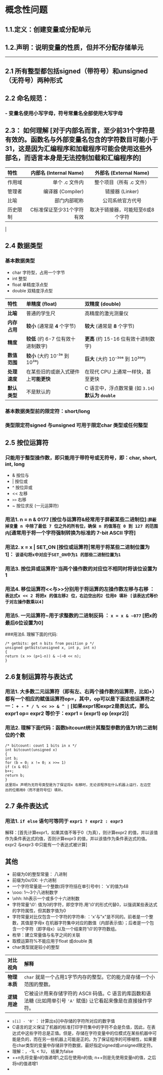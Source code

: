 # 概念性问题

## 1.1.定义：创建变量或分配单元
## 1.2.声明：说明变量的性质，但并不分配存储单元
---
## 2.1 所有整型都包括signed（带符号）和unsigned（无符号）两种形式
## 2.2 命名规范：
### - 变量名使用小写字母，符号常量名全部使用大写字母
## 2.3： 如何理解 [对于内部名而言，至少前31个字符是有效的。函数名与外部变量名包含的字符数目可能小于31，这是因为汇编程序和加载程序可能会使用这些外部名，而语言本身是无法控制加载和汇编程序的]
| 特性 | 内部名 (Internal Name) | 	外部名 (External Name) |
| :-----| ----: | :----: |
| 作用域 | 单个 .c 文件内 | 整个项目（所有 .c 文件） |
| 管理者 | 	编译器 (Compiler) | 链接器 (Linker) |
| 比喻 | 部门内部昵称 | 公司系统官方代号 |
| 历史限制	 | C标准保证至少31个字符有效 | 取决于链接器，可能短至6或8个字符
 |
## 2.4 数据类型
### 基本数据类型
- char 字符型，占用一个字节
- int 整型
- float 单精度浮点型
- double 双精度浮点型


| 特性 | 单精度 (float) | 双精度 (double) |
| :--- | :--- | :--- |
| **比喻** | 普通的学生尺 | 高精度的激光测量仪 |
| **内存占用** | **较小** (通常是 **4** 个字节) | **较大** (通常是 **8** 个字节) |
| **精度** | **较低** (约 6-7 位有效十进制数字) | **更高** (约 15-16 位有效十进制数字) |
| **数值范围** | **较小** (大约 10⁻³⁸ 到 10³⁸) | **巨大** (大约 10⁻³⁰⁸ 到 10³⁰⁸) |
| **处理速度** | 在某些旧的或嵌入式硬件上**可能更快** | 在现代 CPU 上通常一样快，甚至更快 |
| **默认类型** | 不是默认的 | C 语言中，浮点数常量 (如 `3.14`) **默认为 `double`** |

### 基本数据类型前的限定符：short/long
### 类型限定符signed 与unsigned 可用于限定char 类型或任何整型
## 2.5 按位运算符
### 只能用于整型操作数，即只能用于带符号或无符号，即：char, short, int, long
- & 按位与
- | 按位或
- ^ 按位异或
- << 左移
- `>>` 右移
- ~ 按位求反 (一元运算符)
### 用法1. n = n & 0177 [按位与运算符&经常用于屏蔽某些二进制位]:`屏蔽掉变量 n 中除了最低 7 位之外的所有位，确保 n 的值落在 0 到 127 的范围内`[通常用于将一个字符强制转换为标准的 7-bit ASCII 字符]
### 用法2. x = x | SET_ON [按位或运算符|常用于将某些二进制位置为1]： `该语句将x中对应于SET_ON中为1 的那些二进制位置为1`
### 用法3. 按位异或运算符^当两个操作数的对应位不相同时将该位设置为1
### 用法4. 移位运算符<<与>>分别用于将运算的左操作数左移与右移 ： `表达式x << 2 将把x 的值左移2 位，右边空出的2 位用0 填补 [该表达式等价于对左操作数乘以4]` 
### 用法5. 一元运算符~用于求整数的二进制反码 ： `x = x & ~077` [把x的最后6位设置为0]
###用法6. 理解下面的代码: 
```
/* getbits: get n bits from position p */
unsigned getbits(unsigned x, int p, int n)
{
return (x >> (p+1-n)) & ~(~0 << n);
}
```
## 2.6复制运算符与表达式
### 用法1. 大多数二元运算符（即有左、右两个操作数的运算符，比如+）都有一个相应的赋值运算符op=，其中，op可以是下面这些运算符之一： `+ - * / % << >> & ^ |` [如果expr1和expr2是表达式，那么expr1 op= expr2 等价于：expr1 = (expr1) op (expr2)]
### 用法2. 理解下面代码：函数bitcount统计其整型参数的值为1的二进制位的个数
```
/* bitcount: count 1 bits in x */
int bitcount(unsigned x)
{
int b;
for (b = 0; x != 0; x >>= 1)
if (x & 01)
b++;
return b;
}
这里将x 声明为无符号类型是为了保证将x 右移时，无论该程序在什么机器上运行，左边空
出的位都用0（而不是符号位）填补。
```
## 2.7 条件表达式
### 用法1. `if else` 语句可等同于 `expr1 ? expr2 : expr3`
解释：[首先计算expr1，如果其值不等于0（为真），则计算expr2 的值，并以该值作为条件表达式的值，否则计算expr3 的值，并以该值作为条件表达式的值。expr2 与expr3 中只能有一个表达式被计算]


## 其他
- 前缀为0的整型常量： 八进制
- 前缀为0x/0X: 十六进制
- 一个字符常量是一个整数(将字符括在单引号中)： ‘x’的值为48
- \ooo: 1～3个八进制数字
- \xhh: hh表示一个或多个十六进制数
- 字符常量‘\0’: 值为0的字符，即空字符.用'\0'的形式代替0，以强调某些表达式的字符属性，但其数字值为0
- 字符常量对比仅包含一个字符的字符串: ：'x'与"x"是不同的。前者是一个整数，其值是字母x 在机器字符集中对应的数值（内部表示值）；后者是一个包含一个字符（即字母x）以及一个结束符'\0'的字符数组。
- 枚举：建立常量值与名字之间的关联
- 取模运算符%不能应用于float 或double 类
- char类型就是较小的整型

| 对比视角 | 解释 |
| :--- | :--- |
| **物理本质** | `char` 就是一个占用1字节内存的整型。它的能力是存储一个小范围的整数。 |
| **逻辑用途** | 它被设计用来存储字符的 ASCII 码值。C 语言的库函数和语法糖 (比如用单引号 `'A'` 赋值) 让它看起来像是在直接操作字符。 |

- `s[i] - '0'` ： 计算出s[i]中存储的字符所对应的数字值
- C语言的定义保证了机器的标准打印字符集中的字符不会是负值，因此，在表达式中这些字符总是正值。但是，存储在字符变量中的位模式在某些机器中可能是负的，而在另一些机器上可能是正的。为了保证程序的可移植性，如果要在char类型的变量中存储非字符数据，最好指定signed或unsigned限定符。
- 理解：，-1L < 1U， 结果为false
- ++n先将变量n的值递增1,之后在使用n的值; n++则是先使用变量n的值，之后将n的值递增1
- 